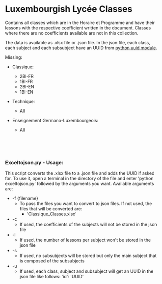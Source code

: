# Luxembourgish Lycée Classes
Contains all classes which are in the Horaire et Programme and have their lessons with the respective coefficient written in the document.
Classes where there are no coefficients available are not in this collection.

The data is available as .xlsx file or .json file.
In the json file, each class, each subject and each subsubject have an UUID from [python uuid module](https://docs.python.org/3/library/uuid.html).

Missing:
- Classique:
    - 2BI-FR
    - 1BI-FR
    - 2BI-EN
    - 1BI-EN

- Technique:
    - All

- Enseignement Germano-Luxembourgeois:
    - All


<br>
<br>
<br>


### Exceltojson.py - Usage:

This script converts the .xlsx file to a .json file and adds the UUID if asked for.
To use it, open a terminal in the directory of the file and enter 'python exceltojson.py' followed by the arguments you want.
Available arguments are:
- -f {filename}
    - To pass the files you want to convert to json files. If not used, the files that will be converted are:
        - 'Classique_Classes.xlsx'
- -c
    - If used, the coefficients of the subjects will not be stored in the json file
- -l
    - If used, the number of lessons per subject won't be stored in the json file
- -s
    - If used, no subsubjects will be stored but only the main subject that is composed of the subsubjects
- -u
    - If used, each class, subject and subsubject will get an UUID in the json file like follows: 'id': 'UUID'
